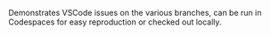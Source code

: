 Demonstrates VSCode issues on the various branches, can be run in Codespaces for easy reproduction or checked out locally.